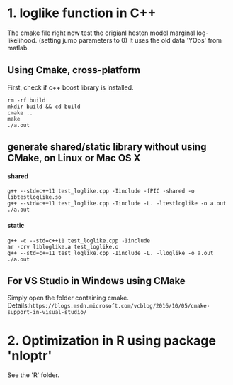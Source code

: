 # 1. loglike function in C++  
The cmake file right now test the origianl heston model marginal log-likelihood. (setting jump parameters to 0) It uses the old data 'YObs' from matlab.

## Using Cmake, cross-platform
First, check if c++ boost library is installed.  

```{bash}
rm -rf build
mkdir build && cd build
cmake ..
make
./a.out
```

## generate shared/static library without using CMake, on Linux or Mac OS X
#### shared
```{bash}
g++ --std=c++11 test_loglike.cpp -Iinclude -fPIC -shared -o libtestloglike.so
g++ --std=c++11 test_loglike.cpp -Iinclude -L. -ltestloglike -o a.out
./a.out
```
#### static
```{bash}
g++ -c --std=c++11 test_loglike.cpp -Iinclude
ar -crv libloglike.a test_loglike.o
g++ --std=c++11 test_loglike.cpp -Iinclude -L. -lloglike -o a.out 
./a.out
```

## For VS Studio in Windows using CMake  
Simply open the folder containing cmake.  
Details:`https://blogs.msdn.microsoft.com/vcblog/2016/10/05/cmake-support-in-visual-studio/`

# 2. Optimization in R using package 'nloptr'  
See the 'R' folder.

